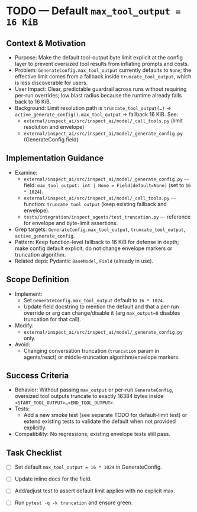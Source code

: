 # TODO — Default `max_tool_output = 16 KiB`

## Context & Motivation
- Purpose: Make the default tool-output byte limit explicit at the config layer to prevent oversized tool results from inflating prompts and costs.
- Problem: `GenerateConfig.max_tool_output` currently defaults to `None`; the effective limit comes from a fallback inside `truncate_tool_output`, which is less discoverable for users.
- User Impact: Clear, predictable guardrail across runs without requiring per-run overrides; low blast radius because the runtime already falls back to 16 KiB.
- Background: Limit resolution path is `truncate_tool_output(…)` → `active_generate_config().max_tool_output` → fallback 16 KiB. See:
  - `external/inspect_ai/src/inspect_ai/model/_call_tools.py` (limit resolution and envelope)
  - `external/inspect_ai/src/inspect_ai/model/_generate_config.py` (GenerateConfig field)

## Implementation Guidance
- Examine:
  - `external/inspect_ai/src/inspect_ai/model/_generate_config.py` — field: `max_tool_output: int | None = Field(default=None)` (set to `16 * 1024`).
  - `external/inspect_ai/src/inspect_ai/model/_call_tools.py` — function: `truncate_tool_output` (keep existing fallback and envelope).
  - `tests/integration/inspect_agents/test_truncation.py` — reference for envelope and byte-limit assertions.
- Grep targets: `GenerateConfig.max_tool_output`, `truncate_tool_output`, `active_generate_config`.
- Pattern: Keep function-level fallback to 16 KiB for defense in depth; make config default explicit; do not change envelope markers or truncation algorithm.
- Related deps: Pydantic `BaseModel`, `Field` (already in use).

## Scope Definition
- Implement:
  - Set `GenerateConfig.max_tool_output` default to `16 * 1024`.
  - Update field docstring to mention the default and that a per-run override or arg can change/disable it (arg `max_output=0` disables truncation for that call).
- Modify:
  - `external/inspect_ai/src/inspect_ai/model/_generate_config.py` only.
- Avoid:
  - Changing conversation truncation (`truncation` param in agents/react) or middle-truncation algorithm/envelope markers.

## Success Criteria
- Behavior: Without passing `max_output` or per-run `GenerateConfig`, oversized tool outputs truncate to exactly 16384 bytes inside `<START_TOOL_OUTPUT>…<END_TOOL_OUTPUT>`.
- Tests:
  - Add a new smoke test (see separate TODO for default-limit test) or extend existing tests to validate the default when not provided explicitly.
- Compatibility: No regressions; existing envelope tests still pass.

## Task Checklist
- [ ] Set default `max_tool_output = 16 * 1024` in GenerateConfig.
- [ ] Update inline docs for the field.
- [ ] Add/adjust test to assert default limit applies with no explicit max.
- [ ] Run `pytest -q -k truncation` and ensure green.

